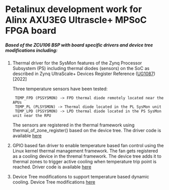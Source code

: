 # Petalinux development work for Alinx AXU3EG Ultrascle+ MPSoC FPGA board

##### Based of the ZCU106 BSP with board specific drivers and device tree modifications including:

1. Thermal driver for the SysMon features of the Zynq Processor Subsystem (PS) including thermal diodes (sensors) on the SoC as described in Zynq UltraScale+ Devices Register Reference ([UG1087](https://docs.xilinx.com/r/en-US/ug1087-zynq-ultrascale-registers/TEMP_FPD-PSSYSMON-Register)) [2022]

    Three temperature sensors have been tested:

        TEMP_FPD (PSSYSMON) -> FPD thermal diode remotely located near the APUs
        TEMP_PL (PLSYSMON) -> Thermal diode located in the PL SysMon unit
        TEMP_LPD (PSSYSMON) -> LPD thermal diode located in the PS SysMon unit near the RPU

    The sensors are registered in the thermal framework using thermal_of_zone_register() based on the device tree.
    The driver code is available [here](project-spec/meta-user/recipes-modules/zynqmp-pssysmon-temp/files/zynqmp-pssysmon-temp.c)

2. GPIO based fan driver to enable temperature based fan control using the Linux kernel thermal management framework. The fan gets registered as a cooling device in the thremal framework. The device tree adds it to thermal zones to trigger active cooling when temperature trip point is reached. Driver code is available [here](project-spec/meta-user/recipes-modules/simple-gpio-fan/files/simple-gpio-fan.c)

3. Device Tree modifications to support temperature based dynamic cooling. Device Tree modifications [here](project-spec/meta-user/recipes-bsp/device-tree/files/system-user.dtsi)